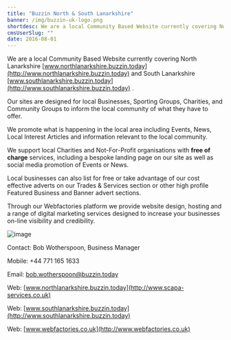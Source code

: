 ```yaml
---
title: "Buzzin North & South Lanarkshire"
banner: /img/buzzin-uk-logo.png
shortdesc: We are a local Community Based Website currently covering North Lanarkshire www.northlanarkshire.buzzin.today and South Lanarkshire www.southlanarkshire.buzzin.today .
cmsUserSlug: ""
date: 2016-08-01 
---
```


We are a local Community Based Website currently covering North Lanarkshire [www.northlanarkshire.buzzin.today](http://www.northlanarkshire.buzzin.today) and South Lanarkshire [www.southlanarkshire.buzzin.today](http://www.southlanarkshire.buzzin.today) .

 Our sites are designed for local Businesses, Sporting Groups, Charities, and Community Groups to inform the local community of what they have to offer.

 We promote what is happening in the local area including Events, News, Local Interest Articles and information relevant to the local community.

 We support local Charities and Not-For-Profit organisations with **free of charge** services, including a bespoke landing page on our site as well as social media promotion of Events or News.

 Local businesses can also list for free or take advantage of our cost effective adverts on our Trades &amp; Services section or other high profile Featured Business and Banner advert sections.

 Through our Webfactories platform we provide website design, hosting and a range of digital marketing services designed to increase your businesses on-line visibility and credibility.

 ![image]( /img/webpresence.jpg)  

Contact: Bob Wotherspoon, Business Manager

Mobile: +44 771 165 1633

Email: [bob.wotherspoon@buzzin.today](mailto:bob.wotherspoon@buzzin.today)

Web: [www.northlanarkshire.buzzin.today](http://www.scapa-services.co.uk)

Web: [www.southlanarkshire.buzzin.today](http://www.southlanarkshire.buzzin.today)

 Web: [www.webfactories.co.uk](http://www.webfactories.co.uk)